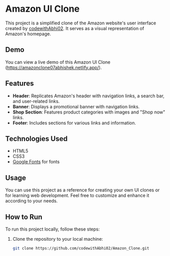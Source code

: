 # Amazon UI Clone

This project is a simplified clone of the Amazon website's user interface created by [codewithAbhi02](https://github.com/codewithAbhi02). It serves as a visual representation of Amazon's homepage.

## Demo

You can view a live demo of this Amazon UI Clone (https://amazonclone07abhishek.netlify.app/).

## Features

- **Header**: Replicates Amazon's header with navigation links, a search bar, and user-related links.
- **Banner**: Displays a promotional banner with navigation links.
- **Shop Section**: Features product categories with images and "Shop now" links.
- **Footer**: Includes sections for various links and information.

## Technologies Used

- HTML5
- CSS3
- [Google Fonts](https://fonts.google.com/) for fonts

## Usage

You can use this project as a reference for creating your own UI clones or for learning web development. Feel free to customize and enhance it according to your needs.

## How to Run

To run this project locally, follow these steps:

1. Clone the repository to your local machine:

   ```bash
   git clone https://github.com/codewithAbhi02/Amazon_Clone.git
